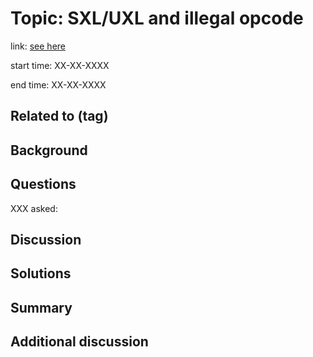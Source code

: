 # Topic: SXL/UXL and illegal opcode

link: [see here](https://groups.google.com/a/groups.riscv.org/d/msgid/isa-dev/0ceba7d4-ca92-484f-bf1b-1a7a7eff5461%40groups.riscv.org?utm_medium=email&utm_source=footer)

start time: XX-XX-XXXX

end time: XX-XX-XXXX

## Related to (tag)


## Background


## Questions

XXX asked:

## Discussion



## Solutions


## Summary


## Additional discussion


